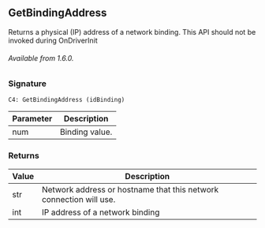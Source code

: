 ## GetBindingAddress

Returns a physical (IP) address of a network binding. This API should not be invoked during OnDriverInit

###### Available from 1.6.0.


### Signature

`C4: GetBindingAddress (idBinding)`

| Parameter | Description |
| --- | --- |
| num | Binding value. |


### Returns

| Value | Description |
| --- | --- |
| str | Network address or hostname that this network connection will use. |
| int | IP address of a network binding |


